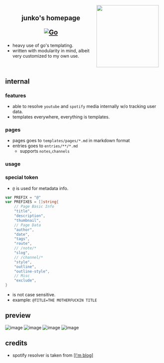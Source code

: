 <img src="https://media1.tenor.com/m/UEE0HU83IQcAAAAC/zombieland-saga-junko-konno.gif"  height="200" align="right" style="float: right; margin: 0 10px 0 0;">

<h2 align="center">

junko's homepage

[![Go](https://img.shields.io/badge/Go-00ADD8?logo=Go&logoColor=white)](https://go.dev/)
</h2>

- heavy use of go's templating.
- written with modularity in mind, albeit very customized to my own use.

<br/>

## internal

### features
- able to resolve `youtube` and `spotify` media internally w/o tracking user data.
- templates everywhere, everything is templates.
### pages
- pages goes to `templates/pages/*.md` in markdown format
- entries goes to `entries/**/*.md`
	- supports `notes`,`channels`

### usage
### special token
- `@` is used for metadata info.

```go
var PREFIX = "@"
var PREFIXES = []string{
	// Page Basic Info
	"title",
	"description",
	"thumbnail",
	// Page Data
	"author",
	"date",
	"tags",
	"route",
	// /note/*
	"slog",
	// /channel/*
	"style",
	"outline",
	"outline-style",
	// Misc
	"exclude",
}
```
- is not case sensitive.
- example: `@TITLE=THE MOTHERFUCKIN TITLE`


## preview

![image](https://github.com/user-attachments/assets/adaf65d6-3edd-4c58-91ee-cc84a04351de)
![image](https://github.com/user-attachments/assets/6f2132e5-80c4-4b94-9c27-dc264d73f31a)
![image](https://github.com/user-attachments/assets/8da34082-dedc-4de5-8261-6a023ab6cfb7)
![image](https://github.com/user-attachments/assets/aac20b10-f996-4b4b-b067-bb221eae9f3e)


## credits
- spotify resolver is taken from [[l'm blog]](https://github.com/l1mey112/me.l-m.dev/blob/main/src/spotify/main.v)
